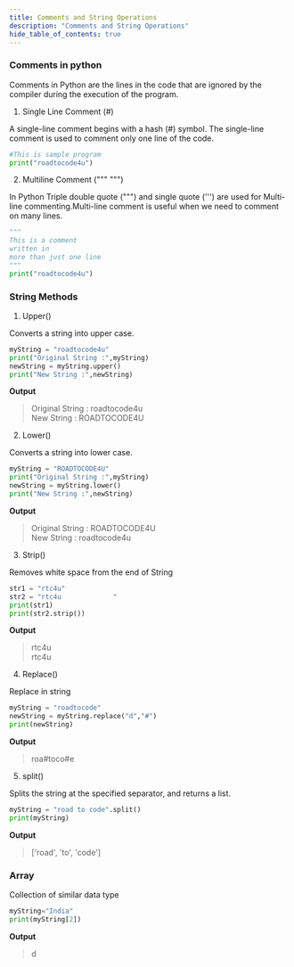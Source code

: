 ```yaml
---
title: Comments and String Operations
description: "Comments and String Operations"
hide_table_of_contents: true
---
```


### Comments in python

Comments in Python are the lines in the code that are ignored by the compiler during the execution of the program.

1. Single Line Comment (#)

A single-line comment begins with a hash (#) symbol. The single-line comment is used to comment only one line of the code.

```python
#This is sample program
print("roadtocode4u")
```

2. Multiline Comment (""" """)

In Python Triple double quote (""") and single quote (''') are used for Multi-line commenting.Multi-line comment is useful when we need to comment on many lines.

```python
"""
This is a comment
written in
more than just one line
"""
print("roadtocode4u")
```

### String Methods

1.  Upper()

Converts a string into upper case.

```python
myString = "roadtocode4u"
print("Original String :",myString)
newString = myString.upper()
print("New String :",newString)
```

**Output**

> Original String : roadtocode4u <br/>
> New String : ROADTOCODE4U
2. Lower()

Converts a string into lower case.

```python
myString = "ROADTOCODE4U"
print("Original String :",myString)
newString = myString.lower()
print("New String :",newString)
```

**Output**

> Original String : ROADTOCODE4U <br/>
> New String : roadtocode4u
3. Strip()

Removes white space from the end of String

```python
str1 = "rtc4u"
str2 = "rtc4u             "
print(str1)
print(str2.strip())
```

**Output**

> rtc4u <br/>
> rtc4u
4. Replace()

Replace in string

```python
myString = "roadtocode"
newString = myString.replace("d","#")
print(newString)
```

**Output**

> roa#toco#e
5. split()

Splits the string at the specified separator, and returns a list.

```python
myString = "road to code".split()
print(myString)
```

**Output**

> ['road', 'to', 'code']
### Array

Collection of similar data type

```python
myString="India"
print(myString[2])
```

**Output**

> d